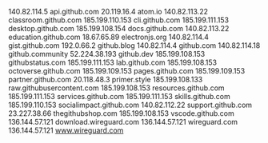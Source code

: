 140.82.114.5 api.github.com
20.119.16.4 atom.io
140.82.113.22 classroom.github.com
185.199.110.153 cli.github.com
185.199.111.153 desktop.github.com
185.199.108.154 docs.github.com
140.82.113.22 education.github.com
18.67.65.89 electronjs.org
140.82.114.4 gist.github.com
192.0.66.2 github.blog
140.82.114.4 github.com
140.82.114.18 github.community
52.224.38.193 github.dev
185.199.108.153 githubstatus.com
185.199.111.153 lab.github.com
185.199.108.153 octoverse.github.com
185.199.109.153 pages.github.com
185.199.109.153 partner.github.com
20.118.48.3 primer.style
185.199.108.133 raw.githubusercontent.com
185.199.108.153 resources.github.com
185.199.111.153 services.github.com
185.199.111.153 skills.github.com
185.199.110.153 socialimpact.github.com
140.82.112.22 support.github.com
23.227.38.66 thegithubshop.com
185.199.108.153 vscode.github.com
136.144.57.121 download.wireguard.com
136.144.57.121 wireguard.com
136.144.57.121 www.wireguard.com
